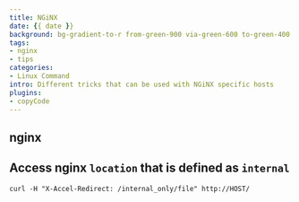 ```yaml
---
title: NGiNX
date: {{ date }}
background: bg-gradient-to-r from-green-900 via-green-600 to-green-400 hover:from-green-900 hover:via-green-700 hover:to-green-500
tags:
- nginx
- tips
categories:
- Linux Command
intro: Different tricks that can be used with NGiNX specific hosts
plugins:
- copyCode
---
```


nginx
-----

## Access nginx `location` that is defined as `internal`
```shell script {.wrap}
curl -H "X-Accel-Redirect: /internal_only/file" http://HOST/
```
